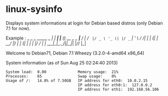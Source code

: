 linux-sysinfo
=============

Displays system informations at login for Debian based distros (only Debian 7.1 for now).

Example :
                   _      _     _            _____ _
                __| | ___| |__ (_) __ _ _ __|___  / |
               / _` |/ _ \ '_ \| |/ _` | '_ \  / /| |
              | (_| |  __/ |_) | | (_| | | | |/ / | |
               \__,_|\___|_.__/|_|\__,_|_| |_/_/  |_|

  Welcome to Debian71, Debian 7.1 Wheezy (3.2.0-4-amd64 x86_64)

  System information (as of Sun Aug 25 02:24:40 2013)

    System load:  0.00              Memory usage:  21%
    Processes:    65                Swap usage:    0%
    Usage of /:   14.8% of 7.50GB   IP address for eth0:  10.0.2.15
                                    IP address for eth0:1:  127.0.0.2
                                    IP address for eth1:  192.168.56.106

